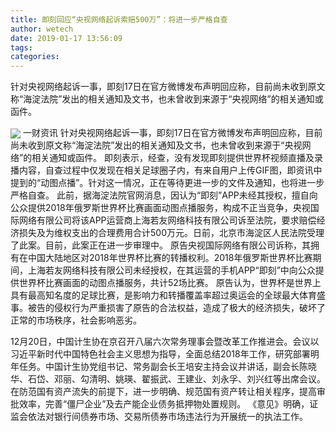```yaml
---
title: 即刻回应“央视网络起诉索赔500万”：将进一步严格自查
author: wetech
date: 2019-01-17 13:56:09
tags: 
categories: 
---
```

针对央视网络起诉一事，即刻17日在官方微博发布声明回应称，目前尚未收到原文称“海淀法院”发出的相关通知及文书，也未曾收到来源于“央视网络”的相关通知或函件。
<!-- more -->
<img align="center" border="0" src="https://imgcdn.yicai.com/uppics/images/2019/01/ab3b15d875a925505d11fa7a0e78d5e2.jpg" />
一财资讯
针对央视网络起诉一事，即刻17日在官方微博发布声明回应称，目前尚未收到原文称“海淀法院”发出的相关通知及文书，也未曾收到来源于“央视网络”的相关通知或函件。
即刻表示，经查，没有发现即刻提供世界杯视频直播及录播内容，自查过程中仅发现在相关足球圈子内，有来自用户上传GIF图，即资讯中提到的“动图点播”。针对这一情况，正在等待更进一步的文件及通知，也将进一步严格自查。
此前，据海淀法院官网消息，因认为“即刻”APP未经其授权，擅自向公众提供2018年俄罗斯世界杯比赛画面动图点播服务，构成不正当竞争，央视国际网络有限公司将该APP运营商上海若友网络科技有限公司诉至法院，要求赔偿经济损失及为维权支出的合理费用合计500万元。日前，北京市海淀区人民法院受理了此案。目前，此案正在进一步审理中。
原告央视国际网络有限公司诉称，其拥有在中国大陆地区对2018年世界杯比赛的转播权利。2018年俄罗斯世界杯比赛期间，上海若友网络科技有限公司未经授权，在其运营的手机APP“即刻”中向公众提供世界杯比赛画面的动图点播服务，共计52场比赛。
原告认为，世界杯是世界上具有最高知名度的足球比赛，是影响力和转播覆盖率超过奥运会的全球最大体育盛事。被告的侵权行为严重损害了原告的合法权益，造成了极大的经济损失，破坏了正常的市场秩序，社会影响恶劣。
 
 
12月20日，中国计生协在京召开八届六次常务理事会暨改革工作推进会。会议以习近平新时代中国特色社会主义思想为指导，全面总结2018年工作，研究部署明年任务。中国计生协党组书记、常务副会长王培安主持会议并讲话，副会长陈晓华、石岱、邓丽、勾清明、姚瑛、翟振武、王建业、刘永孚、刘兴红等出席会议。
在防范国有资产流失的前提下，进一步明确、规范国有资产转让相关程序，提高审批效率，完善“僵尸企业”及去产能企业债务抵押物处置规则。
《意见》明确，证监会依法对银行间债券市场、交易所债券市场违法行为开展统一的执法工作。
